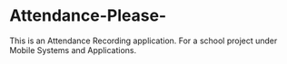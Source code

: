 # Attendance-Please-
This is an Attendance Recording application. For a school project under Mobile Systems and Applications. 
